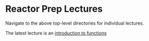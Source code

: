 # Reactor Prep Lectures

Navigate to the above top-level directories for individual lectures.

The latest lecture is an [introduction to functions](functions)
